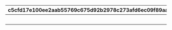 |c5cfd17e100ee2aab55769c675d92b2978c273afd6ec09f89aa2fa055feb130a|4722fe79643aa315f1e7e747fe7139c2f5c0fc35e09c69aa396b22daa108efd0|34f3692e01e747cc27e21df22e3f5ff881b3f580efb32814f49f115966b1c59b|333498caf2761da601cefb1a8b0eaf000b3acbdefa31a96fd9bfe0fdb012c9d7|c137a4f1532ee00dd8c140c94082b1aa83a3adadaf40e63d5e52468cd9abac50|7289937278d00d1399b663095f75f5b1496293f92bf170403b0c8a65e5043d52|
| --- | --- | --- | --- | --- | --- |
||2|201|0|0|復帰者カテゴリ1|